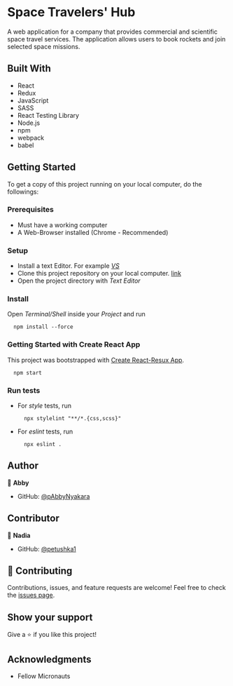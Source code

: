 # Space Travelers' Hub
A web application for a company that provides commercial and scientific space travel services. The application allows users to book rockets and join selected space missions.

## Built With
- React
- Redux
- JavaScript
- SASS
- React Testing Library
- Node.js
- npm
- webpack
- babel

## Getting Started

To get a copy of this project running on your local computer, do the followings:

### Prerequisites
- Must have a working computer
- A Web-Browser installed (Chrome - Recommended)

### Setup
- Install a text Editor. For example [_VS_](https://visualstudio.microsoft.com/)
- Clone this project repository on your local computer. [link](https://github.com/AbbyNyakara/spaceship-project.git)
- Open the project directory with _Text Editor_

### Install
Open _Terminal/Shell_ inside your _Project_ and run
  ```
    npm install --force
  ```
### Getting Started with Create React App
  This project was bootstrapped with [Create React-Resux App](https://github.com/reduxjs/cra-template-redux).
  ```
    npm start
  ```
### Run tests
- For _style_ tests, run
  ```
    npx stylelint "**/*.{css,scss}"
  ```
- For _eslint_ tests, run
  ```
    npx eslint .
  ```
## Author
:bust_in_silhouette: **Abby**
- GitHub: [@pAbbyNyakara](https://github.com/AbbyNyakara)

## Contributor
:bust_in_silhouette: **Nadia**
- GitHub: [@petushka1](https://github.com/petushka1)

## :handshake: Contributing

Contributions, issues, and feature requests are welcome!
Feel free to check the [issues page](../../issues/).

## Show your support
Give a :star:️ if you like this project!

## Acknowledgments
- Fellow Micronauts